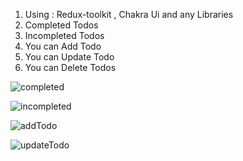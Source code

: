1) Using : Redux-toolkit , Chakra Ui and any Libraries
2) Completed Todos
3) Incompleted Todos
4) You can Add Todo
5) You can Update Todo
6) You can Delete Todos

![completed](https://user-images.githubusercontent.com/92122363/222971186-455c7513-fe48-46f8-bc5b-af97fc81cfb2.png)



![incompleted](https://user-images.githubusercontent.com/92122363/222971190-5507e8e8-5dfe-478a-a303-62e1d059d044.png)



![addTodo](https://user-images.githubusercontent.com/92122363/222971015-cf1b18a0-6bd8-4015-b204-1602c69fbe70.png)




![updateTodo](https://user-images.githubusercontent.com/92122363/222971022-d0a26001-ca5d-49e8-b240-a4cf4785c1f1.png)




